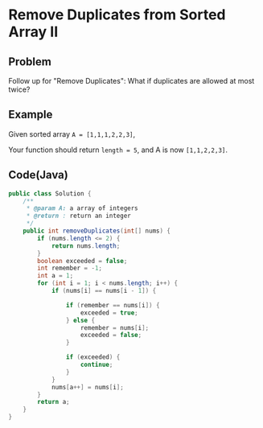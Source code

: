 # Remove Duplicates from Sorted Array II

## Problem

Follow up for "Remove Duplicates":
What if duplicates are allowed at most twice?

## Example

Given sorted array `A = [1,1,1,2,2,3]`,

Your function should return `length = 5`, and A is now `[1,1,2,2,3]`.

## Code(Java)

```java
public class Solution {
    /**
     * @param A: a array of integers
     * @return : return an integer
     */
    public int removeDuplicates(int[] nums) {
        if (nums.length <= 2) {
            return nums.length;
        }
        boolean exceeded = false;
        int remember = -1;
        int a = 1;
        for (int i = 1; i < nums.length; i++) {
            if (nums[i] == nums[i - 1]) {

                if (remember == nums[i]) {
                    exceeded = true;
                } else {
                    remember = nums[i];
                    exceeded = false;
                }

                if (exceeded) {
                    continue;
                }
            }
            nums[a++] = nums[i];
        }
        return a;
    }
}
```
